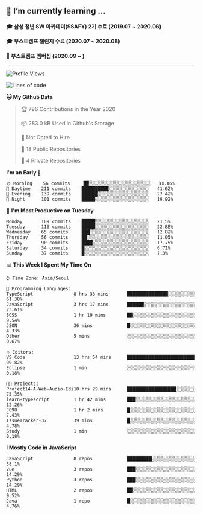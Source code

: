 ## 🌱 I’m currently learning ...

**🎓 삼성 청년 SW 아카데미(SSAFY) 2기 수료 (2019.07 ~ 2020.06)**

**🎓 부스트캠프 챌린지 수료 (2020.07 ~ 2020.08)**

**🏃  부스트캠프 멤버십 (2020.09 ~ )**
 
-----

<!--START_SECTION:waka-->
![Profile Views](http://img.shields.io/badge/Profile%20Views-13-blue)

![Lines of code](https://img.shields.io/badge/From%20Hello%20World%20I%27ve%20Written-34.6%20million%20lines%20of%20code-blue)

**🐱 My Github Data** 

> 🏆 796 Contributions in the Year 2020
 > 
> 📦 283.0 kB Used in Github's Storage 
 > 
> 🚫 Not Opted to Hire
 > 
> 📜 18 Public Repositories
 > 
> 🔑 4 Private Repositories 

**I'm an Early 🐤** 

```text
🌞 Morning    56 commits     ██░░░░░░░░░░░░░░░░░░░░░░░   11.05% 
🌆 Daytime    211 commits    ██████████░░░░░░░░░░░░░░░   41.62% 
🌃 Evening    139 commits    ██████░░░░░░░░░░░░░░░░░░░   27.42% 
🌙 Night      101 commits    █████░░░░░░░░░░░░░░░░░░░░   19.92%

```
📅 **I'm Most Productive on Tuesday** 

```text
Monday       109 commits    █████░░░░░░░░░░░░░░░░░░░░   21.5% 
Tuesday      116 commits    █████░░░░░░░░░░░░░░░░░░░░   22.88% 
Wednesday    65 commits     ███░░░░░░░░░░░░░░░░░░░░░░   12.82% 
Thursday     56 commits     ██░░░░░░░░░░░░░░░░░░░░░░░   11.05% 
Friday       90 commits     ████░░░░░░░░░░░░░░░░░░░░░   17.75% 
Saturday     34 commits     █░░░░░░░░░░░░░░░░░░░░░░░░   6.71% 
Sunday       37 commits     █░░░░░░░░░░░░░░░░░░░░░░░░   7.3%

```


📊 **This Week I Spent My Time On** 

```text
⌚︎ Time Zone: Asia/Seoul

💬 Programming Languages: 
TypeScript               8 hrs 33 mins       ███████████████░░░░░░░░░░   61.38% 
JavaScript               3 hrs 17 mins       ██████░░░░░░░░░░░░░░░░░░░   23.61% 
SCSS                     1 hr 19 mins        ██░░░░░░░░░░░░░░░░░░░░░░░   9.54% 
JSON                     36 mins             █░░░░░░░░░░░░░░░░░░░░░░░░   4.33% 
Other                    5 mins              ░░░░░░░░░░░░░░░░░░░░░░░░░   0.67%

🔥 Editors: 
VS Code                  13 hrs 54 mins      █████████████████████████   99.82% 
Eclipse                  1 min               ░░░░░░░░░░░░░░░░░░░░░░░░░   0.18%

🐱‍💻 Projects: 
Project14-A-Web-Audio-Edi10 hrs 29 mins      ██████████████████░░░░░░░   75.35% 
learn-typescript         1 hr 42 mins        ███░░░░░░░░░░░░░░░░░░░░░░   12.26% 
J098                     1 hr 2 mins         █░░░░░░░░░░░░░░░░░░░░░░░░   7.43% 
IssueTracker-37          39 mins             █░░░░░░░░░░░░░░░░░░░░░░░░   4.78% 
Study                    1 min               ░░░░░░░░░░░░░░░░░░░░░░░░░   0.18%

```

**I Mostly Code in JavaScript** 

```text
JavaScript               8 repos             █████████░░░░░░░░░░░░░░░░   38.1% 
Vue                      3 repos             ███░░░░░░░░░░░░░░░░░░░░░░   14.29% 
Python                   3 repos             ███░░░░░░░░░░░░░░░░░░░░░░   14.29% 
HTML                     2 repos             ██░░░░░░░░░░░░░░░░░░░░░░░   9.52% 
Java                     1 repo              █░░░░░░░░░░░░░░░░░░░░░░░░   4.76%

```



<!--END_SECTION:waka-->
